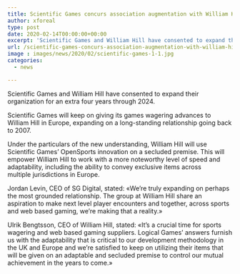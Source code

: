 ```yaml
---
title: Scientific Games concurs association augmentation with William Hill
author: xforeal 
type: post
date: 2020-02-14T00:00:00+00:00
excerpt: 'Scientific Games and William Hill have consented to expand their organization for an extra four years through 2024 '
url: /scientific-games-concurs-association-augmentation-with-william-hill/
image : images/news/2020/02/scientific-games-1-1.jpg
categories:
  - news

---
```

<span style="font-weight: 400;">Scientific Games and William Hill have consented to expand their organization for an extra four years through 2024.&nbsp;</span>

<span style="font-weight: 400;">Scientific Games will keep on giving its games wagering advances to William Hill in Europe, expanding on a long-standing relationship going back to 2007.</span>

<span style="font-weight: 400;">Under the particulars of the new understanding, William Hill will use Scientific Games&#8217; OpenSports innovation on a secluded premise. This will empower William Hill to work with a more noteworthy level of speed and adaptability, including the ability to convey exclusive items across multiple&nbsp;</span><span style="font-weight: 400;">jurisdictions in Europe.</span>

<span style="font-weight: 400;">Jordan Levin, CEO of SG Digital, stated: &#171;We&#8217;re truly expanding on perhaps the most grounded relationship. The group at William Hill share an aspiration to make next level player encounters and together, across sports and web based gaming, we&#8217;re making that a reality.&#187;</span>

<span style="font-weight: 400;">Ulrik Bengtsson, CEO of William Hill, stated: &#171;It&#8217;s a crucial time for sports wagering and web based gaming suppliers. Logical Games&#8217; answers furnish us with the adaptability that is critical to our development methodology in the UK and Europe and we&#8217;re satisfied to keep on utilizing their items that will be given on an adaptable and secluded premise to control our mutual achievement in the years to come.&#187;</span>